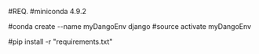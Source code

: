 #REQ.
#miniconda 4.9.2

#conda create --name myDangoEnv django
#source activate myDangoEnv

#pip install -r "requirements.txt"

